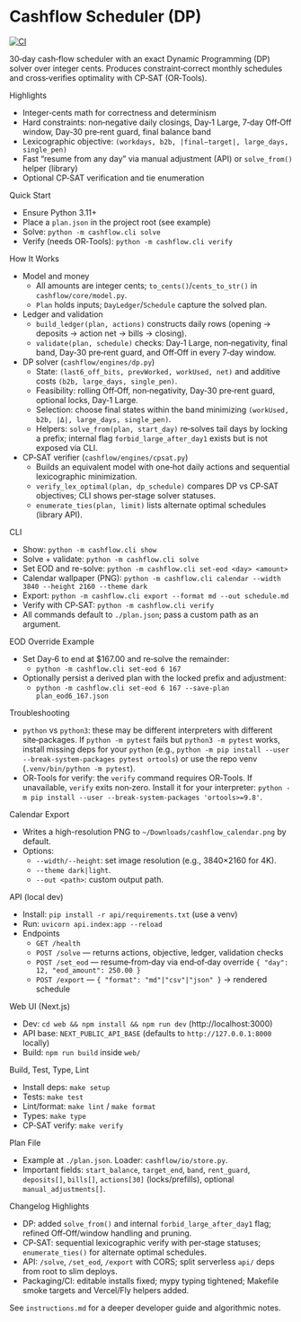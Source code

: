 # Cashflow Scheduler (DP)

[![CI](https://github.com/SpacePlushy/cashflow-scheduler/actions/workflows/ci.yml/badge.svg)](https://github.com/SpacePlushy/cashflow-scheduler/actions)

30‑day cash‑flow scheduler with an exact Dynamic Programming (DP) solver over integer cents. Produces constraint‑correct monthly schedules and cross‑verifies optimality with CP‑SAT (OR‑Tools).

Highlights

- Integer‑cents math for correctness and determinism
- Hard constraints: non‑negative daily closings, Day‑1 Large, 7‑day Off‑Off window, Day‑30 pre‑rent guard, final balance band
- Lexicographic objective: `(workdays, b2b, |final−target|, large_days, single_pen)`
- Fast “resume from any day” via manual adjustment (API) or `solve_from()` helper (library)
- Optional CP‑SAT verification and tie enumeration

Quick Start

- Ensure Python 3.11+
- Place a `plan.json` in the project root (see example)
- Solve: `python -m cashflow.cli solve`
- Verify (needs OR‑Tools): `python -m cashflow.cli verify`

How It Works

- Model and money
  - All amounts are integer cents; `to_cents()`/`cents_to_str()` in `cashflow/core/model.py`.
  - `Plan` holds inputs; `DayLedger`/`Schedule` capture the solved plan.
- Ledger and validation
  - `build_ledger(plan, actions)` constructs daily rows (opening → deposits → action net → bills → closing).
  - `validate(plan, schedule)` checks: Day‑1 Large, non‑negativity, final band, Day‑30 pre‑rent guard, and Off‑Off in every 7‑day window.
- DP solver (`cashflow/engines/dp.py`)
  - State: `(last6_off_bits, prevWorked, workUsed, net)` and additive costs `(b2b, large_days, single_pen)`.
  - Feasibility: rolling Off‑Off, non‑negativity, Day‑30 pre‑rent guard, optional locks, Day‑1 Large.
  - Selection: choose final states within the band minimizing `(workUsed, b2b, |Δ|, large_days, single_pen)`.
  - Helpers: `solve_from(plan, start_day)` re‑solves tail days by locking a prefix; internal flag `forbid_large_after_day1` exists but is not exposed via CLI.
- CP‑SAT verifier (`cashflow/engines/cpsat.py`)
  - Builds an equivalent model with one‑hot daily actions and sequential lexicographic minimization.
  - `verify_lex_optimal(plan, dp_schedule)` compares DP vs CP‑SAT objectives; CLI shows per‑stage solver statuses.
  - `enumerate_ties(plan, limit)` lists alternate optimal schedules (library API).

CLI

- Show: `python -m cashflow.cli show`
- Solve + validate: `python -m cashflow.cli solve`
- Set EOD and re-solve: `python -m cashflow.cli set-eod <day> <amount>`
- Calendar wallpaper (PNG): `python -m cashflow.cli calendar --width 3840 --height 2160 --theme dark`
- Export: `python -m cashflow.cli export --format md --out schedule.md`
- Verify with CP‑SAT: `python -m cashflow.cli verify`
- All commands default to `./plan.json`; pass a custom path as an argument.

EOD Override Example

- Set Day‑6 to end at $167.00 and re‑solve the remainder:
  - `python -m cashflow.cli set-eod 6 167`
- Optionally persist a derived plan with the locked prefix and adjustment:
  - `python -m cashflow.cli set-eod 6 167 --save-plan plan_eod6_167.json`

Troubleshooting

- `python` vs `python3`: these may be different interpreters with different site‑packages. If `python -m pytest` fails but `python3 -m pytest` works, install missing deps for your `python` (e.g., `python -m pip install --user --break-system-packages pytest ortools`) or use the repo venv (`.venv/bin/python -m pytest`).
- OR‑Tools for verify: the `verify` command requires OR‑Tools. If unavailable, `verify` exits non‑zero. Install it for your interpreter: `python -m pip install --user --break-system-packages 'ortools>=9.8'`.

Calendar Export

- Writes a high-resolution PNG to `~/Downloads/cashflow_calendar.png` by default.
- Options:
  - `--width/--height`: set image resolution (e.g., 3840×2160 for 4K).
  - `--theme dark|light`.
  - `--out <path>`: custom output path.

API (local dev)

- Install: `pip install -r api/requirements.txt` (use a venv)
- Run: `uvicorn api.index:app --reload`
- Endpoints
  - `GET /health`
  - `POST /solve` — returns actions, objective, ledger, validation checks
  - `POST /set_eod` — resume‑from‑day via end‑of‑day override `{ "day": 12, "eod_amount": 250.00 }`
  - `POST /export` — `{ "format": "md"|"csv"|"json" }` → rendered schedule

Web UI (Next.js)

- Dev: `cd web && npm install && npm run dev` (http://localhost:3000)
- API base: `NEXT_PUBLIC_API_BASE` (defaults to `http://127.0.0.1:8000` locally)
- Build: `npm run build` inside `web/`

Build, Test, Type, Lint

- Install deps: `make setup`
- Tests: `make test`
- Lint/format: `make lint` / `make format`
- Types: `make type`
- CP‑SAT verify: `make verify`

Plan File

- Example at `./plan.json`. Loader: `cashflow/io/store.py`.
- Important fields: `start_balance`, `target_end`, `band`, `rent_guard`, `deposits[]`, `bills[]`, `actions[30]` (locks/prefills), optional `manual_adjustments[]`.

Changelog Highlights

- DP: added `solve_from()` and internal `forbid_large_after_day1` flag; refined Off‑Off/window handling and pruning.
- CP‑SAT: sequential lexicographic verify with per‑stage statuses; `enumerate_ties()` for alternate optimal schedules.
- API: `/solve`, `/set_eod`, `/export` with CORS; split serverless `api/` deps from root to slim deploys.
- Packaging/CI: editable installs fixed; mypy typing tightened; Makefile smoke targets and Vercel/Fly helpers added.

See `instructions.md` for a deeper developer guide and algorithmic notes.

